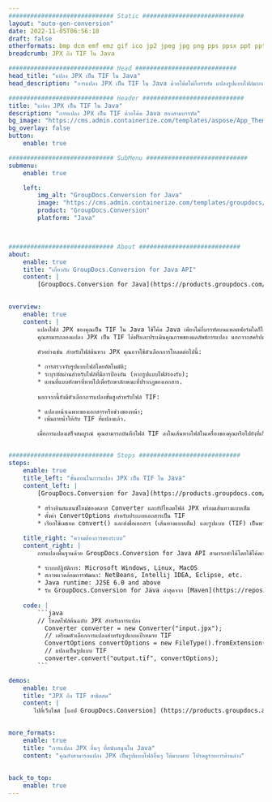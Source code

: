 ```yaml
---
############################# Static ############################
layout: "auto-gen-conversion"
date: 2022-11-05T06:56:18
draft: false
otherformats: bmp dcm emf emz gif ico jp2 jpeg jpg png pps ppsx ppt pptx psb psd svg svgz tga tif tiff webp wmf wmz
breadcrumb: JPX ถึง TIF ใน Java

############################# Head ############################
head_title: "แปลง JPX เป็น TIF ใน Java"
head_description: "การแปลง JPX เป็น TIF ใน Java ด้วยโค้ดไม่กี่บรรทัด แปลงรูปแบบไฟล์มากกว่า 160 รูปแบบโดยใช้ API การแปลงเอกสาร GroupDocs สำหรับ Java"

############################# Header ############################
title: "แปลง JPX เป็น TIF ใน Java"
description: "การแปลง JPX เป็น TIF ด้วยโค้ด Java สองสามบรรทัด"
bg_image: "https://cms.admin.containerize.com/templates/aspose/App_Themes/V3/images/bg/header1.png"
bg_overlay: false
button:
    enable: true

############################# SubMenu ############################
submenu:
    enable: true

    left:
        img_alt: "GroupDocs.Conversion for Java"
        image: "https://cms.admin.containerize.com/templates/groupdocs/images/product-logos/90x90-noborder/groupdocs-conversion-java.png"
        product: "GroupDocs.Conversion"
        platform: "Java"



############################# About ############################
about:
    enable: true
    title: "เกี่ยวกับ GroupDocs.Conversion for Java API"
    content: |
        [GroupDocs.Conversion for Java](https://products.groupdocs.com/conversion/java/) คือ API การแปลงรูปแบบไฟล์ขั้นสูงสำหรับการแปลงระหว่างรูปภาพยอดนิยมและรูปแบบเอกสาร เช่น Microsoft Office, OpenDocument, PDF, HTML, อีเมล, CAD และอีกมากมายด้วยโค้ดเพียงไม่กี่บรรทัด API ดั้งเดิมจะตรวจหารูปแบบของเอกสารต้นฉบับโดยอัตโนมัติและเสนอตัวเลือกมากมายสำหรับการปรับแต่งเอกสารที่แปลงแล้ว นอกจากฟังก์ชันดึงข้อมูลจากเอกสารแล้ว ยังรองรับการแคชผลลัพธ์การแปลงไปยังดิสก์ภายในเครื่องโดยค่าเริ่มต้น อย่างไรก็ตาม พื้นที่จัดเก็บแคชทุกประเภทสามารถรองรับได้โดยใช้อินเทอร์เฟซที่เหมาะสม เช่น Amazon S3, Dropbox, Google Drive, Windows Azure, Reddis หรืออื่นๆ
    

overview:
    enable: true
    content: |
        แปลงไฟล์ JPX ของคุณเป็น TIF ใน Java ใช้โค้ด Java เพียงไม่กี่บรรทัดบนแพลตฟอร์มใดก็ได้ที่คุณเลือก เช่น Windows, Linux, macOS
        คุณสามารถลองแปลง JPX เป็น TIF ได้ฟรีและประเมินคุณภาพของผลลัพธ์การแปลง นอกจากสคริปต์การแปลงไฟล์อย่างง่ายแล้ว คุณยังสามารถลองใช้ตัวเลือกที่ซับซ้อนยิ่งขึ้นในการโหลดไฟล์ต้นฉบับ JPX และจัดเก็บเอาต์พุต TIF 
        
        ตัวอย่างเช่น สำหรับไฟล์ต้นทาง JPX คุณอาจใช้ตัวเลือกการโหลดต่อไปนี้:

        * การตรวจจับรูปแบบไฟล์โดยอัตโนมัติ;
        * ระบุรหัสผ่านสำหรับไฟล์ที่มีการป้องกัน (หากรูปแบบไฟล์รองรับ);
        * แทนที่แบบอักษรที่หายไปเพื่อรักษาลักษณะที่ปรากฏของเอกสาร.
        
        นอกจากนี้ยังมีตัวเลือกการแปลงขั้นสูงสำหรับไฟล์ TIF:

        * แปลงหน้าเฉพาะของเอกสารหรือช่วงของหน้า;
        * เพิ่มลายน้ำให้กับ TIF ที่แปลงแล้ว.

        เมื่อการแปลงเสร็จสมบูรณ์ คุณสามารถบันทึกไฟล์ TIF ลงในเส้นทางไฟล์ในเครื่องของคุณหรือไปยังที่เก็บข้อมูลของบุคคลที่สาม เช่น FTP, Amazon S3, Google Drive, Dropbox เป็นต้น โปรดทราบ - เพื่อแปลง JPX ใน TIF คุณไม่จำเป็นต้องติดตั้งซอฟต์แวร์เพิ่มเติมใดๆ เช่น MS Office, Open Office, Adobe Acrobat Reader เป็นต้น


############################# Steps ############################
steps:
    enable: true
    title_left: "ขั้นตอนในการแปลง JPX เป็น TIF ใน Java"
    content_left: |
        [GroupDocs.Conversion for Java](https://products.groupdocs.com/conversion/java/) ช่วยให้นักพัฒนาแปลงไฟล์ JPX เป็น TIF ได้อย่างง่ายดายด้วยโค้ดไม่กี่บรรทัด
        
        * สร้างอินสแตนซ์ใหม่ของคลาส Converter และอัปโหลดไฟล์ JPX พร้อมเส้นทางแบบเต็ม
        * ตั้งค่า ConvertOptions สำหรับประเภทเอกสารเป็น TIF
        * เรียกใช้เมธอด convert() และส่งชื่อเอกสาร (เส้นทางแบบเต็ม) และรูปแบบ (TIF) เป็นพารามิเตอร์

    title_right: "ความต้องการของระบบ"
    content_right: |
        การแปลงพื้นฐานด้วย GroupDocs.Conversion for Java API สามารถทำได้โดยใช้โค้ดเพียงไม่กี่บรรทัด API ของเราได้รับการสนับสนุนบนแพลตฟอร์มและระบบปฏิบัติการหลักทั้งหมด ก่อนดำเนินการโค้ดด้านล่าง ตรวจสอบให้แน่ใจว่าคุณได้ติดตั้งข้อกำหนดเบื้องต้นต่อไปนี้ไว้ในระบบของคุณแล้ว

        * ระบบปฏิบัติการ: Microsoft Windows, Linux, MacOS
        * สภาพแวดล้อมการพัฒนา: NetBeans, Intellij IDEA, Eclipse, etc.
        * Java runtime: J2SE 6.0 and above
        * รับ GroupDocs.Conversion for Java ล่าสุดจาก [Maven](https://repository.groupdocs.com/webapp/#/artifacts/browse/tree/General/repo/com/groupdocs/groupdocs-conversion)
         
    code: |
        ```java    
        // โหลดไฟล์ต้นฉบับ JPX สำหรับการแปลง
          Converter converter = new Converter("input.jpx");
          // เตรียมตัวเลือกการแปลงสำหรับรูปแบบเป้าหมาย TIF
          ConvertOptions convertOptions = new FileType().fromExtension("tif").getConvertOptions();
          // แปลงเป็นรูปแบบ TIF
          converter.convert("output.tif", convertOptions);
        ```

demos:
    enable: true
    title: "JPX ถึง TIF สาธิตสด"
    content: |
       ไปที่เว็บไซต์ [แอป GroupDocs.Conversion] (https://products.groupdocs.app/conversion/family) แล้วลองแปลง JPX เป็น TIF ทันที การสาธิตฟรีมีประโยชน์ดังต่อไปนี้
          

more_formats:
    enable: true
    title: "การแปลง JPX อื่นๆ ที่สนับสนุนใน Java"
    content: "คุณยังสามารถแปลง JPX เป็นรูปแบบไฟล์อื่นๆ ได้มากมาย โปรดดูรายการด้านล่าง"
       
       
back_to_top:
    enable: true
---
```


